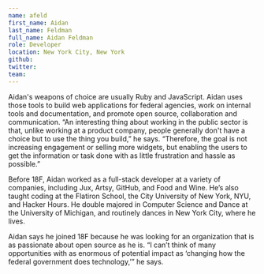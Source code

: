 ```yaml
---
name: afeld
first_name: Aidan
last_name: Feldman
full_name: Aidan Feldman
role: Developer
location: New York City, New York
github:
twitter:
team: 
---
```

Aidan's weapons of choice are usually Ruby and JavaScript. Aidan uses those tools to build web applications for federal agencies, work on internal tools and documentation, and promote open source, collaboration and communication. “An interesting thing about working in the public sector is that, unlike working at a product company, people generally don't have a choice but to use the thing you build,” he says. “Therefore, the goal is not increasing engagement or selling more widgets, but enabling the users to get the information or task done with as little frustration and hassle as possible.”

Before 18F, Aidan worked as a full-stack developer at a variety of companies, including Jux, Artsy, GitHub, and Food and Wine. He’s also taught coding at the Flatiron School, the City University of New York, NYU, and Hacker Hours. He double majored in Computer Science and Dance at the University of Michigan, and routinely dances in New York City, where he lives.

Aidan says he joined 18F because he was looking for an organization that is as passionate about open source as he is. “I can’t think of many opportunities with as enormous of potential impact as ‘changing how the federal government does technology,’” he says.
